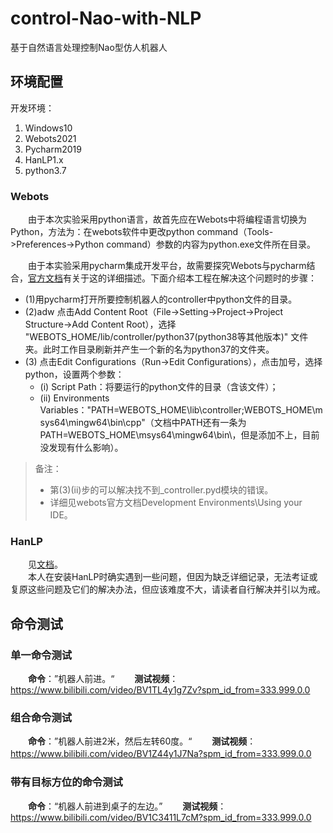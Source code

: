 # control-Nao-with-NLP
基于自然语言处理控制Nao型仿人机器人
## 环境配置
开发环境：
1. Windows10
2. Webots2021
3. Pycharm2019
4. HanLP1.x
5. python3.7  

### Webots
　　由于本次实验采用python语言，故首先应在Webots中将编程语言切换为Python，方法为：在webots软件中更改python command（Tools->Preferences->Python command）参数的内容为python.exe文件所在目录。  

　　由于本实验采用pycharm集成开发平台，故需要探究Webots与pycharm结合，[官方文档](https://cyberbotics.com/doc/guide/using-your-ide)有关于这的详细描述。下面介绍本工程在解决这个问题时的步骤：  
- (1)用pycharm打开所要控制机器人的controller中python文件的目录。  
- (2)adw 点击Add Content Root（File->Setting->Project->Project Structure->Add Content Root），选择 "WEBOTS_HOME/lib/controller/python37(python38等其他版本)" 文件夹。此时工作目录刷新并产生一个新的名为python37的文件夹。  
- (3) 点击Edit Configurations（Run->Edit Configurations），点击加号，选择python，设置两个参数：  
  - (i) Script Path：将要运行的python文件的目录（含该文件）；  
  - (ii) Environments Variables："PATH=WEBOTS_HOME\lib\controller\;WEBOTS_HOME\msys64\mingw64\bin\cpp"（文档中PATH还有一条为PATH=WEBOTS_HOME\msys64\mingw64\bin\，但是添加不上，目前没发现有什么影响）。

>备注：  
>+ 第(3)(ii)步的可以解决找不到_controller.pyd模块的错误。  
>+ 详细见webots官方文档Development Environments\Using your IDE。


### HanLP
　　见[文档](https://pypi.org/project/pyhanlp/)。  
　　本人在安装HanLP时确实遇到一些问题，但因为缺乏详细记录，无法考证或复原这些问题及它们的解决办法，但应该难度不大，请读者自行解决并引以为戒。 



## 命令测试

### 单一命令测试
　　**命令**：”机器人前进。“
　　**测试视频**：https://www.bilibili.com/video/BV1TL4y1g7Zv?spm_id_from=333.999.0.0

### 组合命令测试
　　**命令**：”机器人前进2米，然后左转60度。“
　　**测试视频**：https://www.bilibili.com/video/BV1Z44y1J7Na?spm_id_from=333.999.0.0
　　
### 带有目标方位的命令测试
　　**命令**：“机器人前进到桌子的左边。”
　　**测试视频**：https://www.bilibili.com/video/BV1C3411L7cM?spm_id_from=333.999.0.0